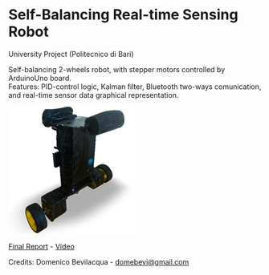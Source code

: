 # Self-Balancing Real-time Sensing Robot

University Project (Politecnico di Bari)  
  
Self-balancing 2-wheels robot, with stepper motors controlled by ArduinoUno board.  
Features: PID-control logic, Kalman filter,  Bluetooth two-ways comunication, and real-time sensor data graphical representation.

![alt text](https://github.com/domebevi/BalanceBOT.Self-Balancing_Robot/blob/main/image.jpg?raw=true)

<a href="FINAL_REPORT.pdf" target="_blank">Final Report</a> - <a href="https://youtube.com/shorts/gR7PDAymfLc?si=TlCTKDoYQ1yhZOqR">Video</a>
  
Credits: Domenico Bevilacqua - domebevi@gmail.com

